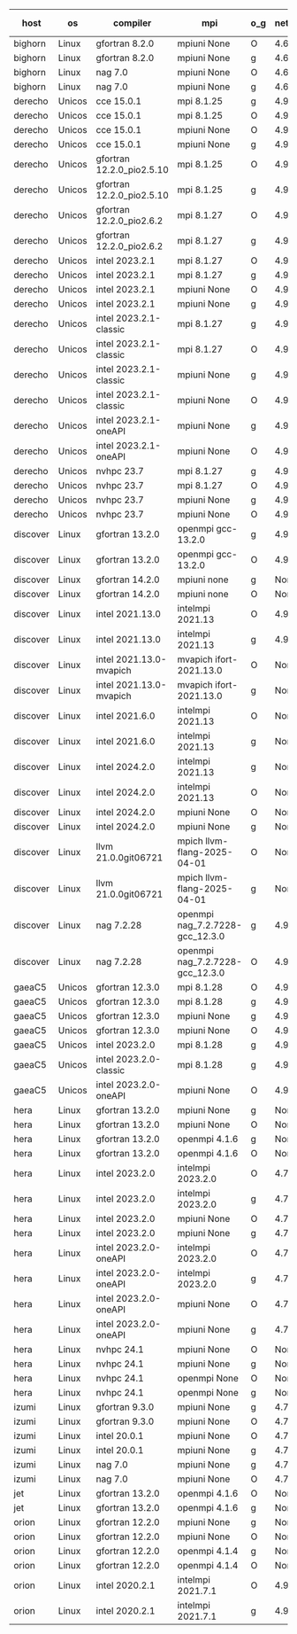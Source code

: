 

| host     | os       | compiler                              | mpi                      | o_g        | netcdf        | build       | u_pass          | u_fail          | s_pass            | s_fail            | e_pass             | e_fail             | nuopc_pass       | nuopc_fail       | artifacts link          |
|----------|----------|---------------------------------------|--------------------------|------------|---------------|-------------|-----------------|-----------------|-------------------|-------------------|--------------------|--------------------|------------------|------------------|-------------------------|
| bighorn | Linux | gfortran 8.2.0 | mpiuni None  | O | 4.6.1  | PASS | 12558 | 0 | 9 | 0 | 42 | 0 | None | None | <a href="https://github.com/esmf-org/esmf-test-artifacts/tree/befb8d0238e2724d6be20e5f780d3533f3f1f76e/develop/gfortran/8.2.0/O/mpiuni/None" target="_blank">befb8d0</a> | 
| bighorn | Linux | gfortran 8.2.0 | mpiuni None  | g | 4.6.1  | PASS | 12558 | 0 | 9 | 0 | 42 | 0 | None | None | <a href="https://github.com/esmf-org/esmf-test-artifacts/tree/6c85b36b00c5dda820ce737486801fd1663c7510/develop/gfortran/8.2.0/g/mpiuni/None" target="_blank">6c85b36</a> | 
| bighorn | Linux | nag 7.0 | mpiuni None  | O | 4.6.1  | PASS | 12558 | 0 | 9 | 0 | 42 | 0 | None | None | <a href="https://github.com/esmf-org/esmf-test-artifacts/tree/0eab595607a27036c35f1e1f8a3466dad822421b/develop/nag/7.0/O/mpiuni/None" target="_blank">0eab595</a> | 
| bighorn | Linux | nag 7.0 | mpiuni None  | g | 4.6.1  | PASS | 12558 | 0 | 9 | 0 | 42 | 0 | None | None | <a href="https://github.com/esmf-org/esmf-test-artifacts/tree/27b46f1e001ac0ce99bfc2058cfd089ed93fdb35/develop/nag/7.0/g/mpiuni/None" target="_blank">27b46f1</a> | 
| derecho | Unicos | cce 15.0.1 | mpi 8.1.25  | g | 4.9.2  | PASS | 14028 | 199 | 51 | 0 | 80 | 0 | 57 | 0 | <a href="https://github.com/esmf-org/esmf-test-artifacts/tree/744764636edde662d1892516b24e98459caf162a/develop/cce/15.0.1/g/mpi/8.1.25" target="_blank">7447646</a> | 
| derecho | Unicos | cce 15.0.1 | mpi 8.1.25  | O | 4.9.2  | PASS | None | None | None | None | None | None | None | None | <a href="https://github.com/esmf-org/esmf-test-artifacts/tree/12a17e094c8a9f8ae8ffb9ed55d406fad81dd320/develop/cce/15.0.1/O/mpi/8.1.25" target="_blank">12a17e0</a> | 
| derecho | Unicos | cce 15.0.1 | mpiuni None  | O | 4.9.2  | PASS | 12322 | 236 | 9 | 0 | 42 | 0 | None | None | <a href="https://github.com/esmf-org/esmf-test-artifacts/tree/3949155eeaf4982c2d4d97f18b580e603420cdad/develop/cce/15.0.1/O/mpiuni/None" target="_blank">3949155</a> | 
| derecho | Unicos | cce 15.0.1 | mpiuni None  | g | 4.9.2  | PASS | 12481 | 77 | 9 | 0 | 42 | 0 | None | None | <a href="https://github.com/esmf-org/esmf-test-artifacts/tree/8b70f8bdac27cf9c1acdba81e266107484577f5c/develop/cce/15.0.1/g/mpiuni/None" target="_blank">8b70f8b</a> | 
| derecho | Unicos | gfortran 12.2.0_pio2.5.10 | mpi 8.1.25  | O | 4.9.2  | PASS | 14227 | 0 | 51 | 0 | 80 | 0 | 57 | 0 | <a href="https://github.com/esmf-org/esmf-test-artifacts/tree/b36a08bff4264ba771d37364285fc6a2d8bc4849/develop/gfortran/12.2.0_pio2.5.10/O/mpi/8.1.25" target="_blank">b36a08b</a> | 
| derecho | Unicos | gfortran 12.2.0_pio2.5.10 | mpi 8.1.25  | g | 4.9.2  | PASS | None | None | None | None | None | None | None | None | <a href="https://github.com/esmf-org/esmf-test-artifacts/tree/de325cc3f7b234f24acf3ba40948afc81452062f/develop/gfortran/12.2.0_pio2.5.10/g/mpi/8.1.25" target="_blank">de325cc</a> | 
| derecho | Unicos | gfortran 12.2.0_pio2.6.2 | mpi 8.1.27  | O | 4.9.2  | PASS | None | None | None | None | None | None | None | None | <a href="https://github.com/esmf-org/esmf-test-artifacts/tree/b257dae72c0bf2721ad0fbd6bf48eee5c6ec12f2/develop/gfortran/12.2.0_pio2.6.2/O/mpi/8.1.27" target="_blank">b257dae</a> | 
| derecho | Unicos | gfortran 12.2.0_pio2.6.2 | mpi 8.1.27  | g | 4.9.2  | PASS | 14227 | 0 | 51 | 0 | 80 | 0 | 57 | 0 | <a href="https://github.com/esmf-org/esmf-test-artifacts/tree/93ab32155e89f025c9b85aae79060bce33a80964/develop/gfortran/12.2.0_pio2.6.2/g/mpi/8.1.27" target="_blank">93ab321</a> | 
| derecho | Unicos | intel 2023.2.1 | mpi 8.1.27  | O | 4.9.2  | PASS | None | None | None | None | None | None | None | None | <a href="https://github.com/esmf-org/esmf-test-artifacts/tree/c7d70218e5591b8b9b489a7f2cd43961f73e38ef/develop/intel/2023.2.1/O/mpi/8.1.27" target="_blank">c7d7021</a> | 
| derecho | Unicos | intel 2023.2.1 | mpi 8.1.27  | g | 4.9.2  | PASS | None | None | None | None | None | None | None | None | <a href="https://github.com/esmf-org/esmf-test-artifacts/tree/59f1b9dc78399fee1b5b33d568e8c18044532a41/develop/intel/2023.2.1/g/mpi/8.1.27" target="_blank">59f1b9d</a> | 
| derecho | Unicos | intel 2023.2.1 | mpiuni None  | O | 4.9.2  | PASS | 12558 | 0 | 9 | 0 | 42 | 0 | None | None | <a href="https://github.com/esmf-org/esmf-test-artifacts/tree/eee39f86ff36f5f03a6593e39308448b55d8c096/develop/intel/2023.2.1/O/mpiuni/None" target="_blank">eee39f8</a> | 
| derecho | Unicos | intel 2023.2.1 | mpiuni None  | g | 4.9.2  | PASS | 12558 | 0 | 9 | 0 | 42 | 0 | None | None | <a href="https://github.com/esmf-org/esmf-test-artifacts/tree/3669a6f821558944b7c10d66e319a79d95601838/develop/intel/2023.2.1/g/mpiuni/None" target="_blank">3669a6f</a> | 
| derecho | Unicos | intel 2023.2.1-classic | mpi 8.1.27  | g | 4.9.2  | PASS | None | None | None | None | None | None | None | None | <a href="https://github.com/esmf-org/esmf-test-artifacts/tree/4ac61189b8ddd490a0864ca562acdfa9f3c60202/develop/intel/2023.2.1-classic/g/mpi/8.1.27" target="_blank">4ac6118</a> | 
| derecho | Unicos | intel 2023.2.1-classic | mpi 8.1.27  | O | 4.9.2  | PASS | None | None | None | None | None | None | None | None | <a href="https://github.com/esmf-org/esmf-test-artifacts/tree/56816b2c3894b8f8741cc1cad6234544ec6d6e77/develop/intel/2023.2.1-classic/O/mpi/8.1.27" target="_blank">56816b2</a> | 
| derecho | Unicos | intel 2023.2.1-classic | mpiuni None  | g | 4.9.2  | PASS | 12558 | 0 | 9 | 0 | 42 | 0 | None | None | <a href="https://github.com/esmf-org/esmf-test-artifacts/tree/111718e94e6a9d6608254d872a81b42eb05663cc/develop/intel/2023.2.1-classic/g/mpiuni/None" target="_blank">111718e</a> | 
| derecho | Unicos | intel 2023.2.1-classic | mpiuni None  | O | 4.9.2  | PASS | 12558 | 0 | 9 | 0 | 42 | 0 | None | None | <a href="https://github.com/esmf-org/esmf-test-artifacts/tree/706bb0d28a6667afe6b4b5f203aa69586c5b1bcc/develop/intel/2023.2.1-classic/O/mpiuni/None" target="_blank">706bb0d</a> | 
| derecho | Unicos | intel 2023.2.1-oneAPI | mpiuni None  | g | 4.9.2  | PASS | None | None | None | None | None | None | None | None | <a href="https://github.com/esmf-org/esmf-test-artifacts/tree/f92ce6a156813cb61fd04c7abab8163c6e0018ef/develop/intel/2023.2.1-oneAPI/g/mpiuni/None" target="_blank">f92ce6a</a> | 
| derecho | Unicos | intel 2023.2.1-oneAPI | mpiuni None  | O | 4.9.2  | PASS | 12558 | 0 | 9 | 0 | 42 | 0 | None | None | <a href="https://github.com/esmf-org/esmf-test-artifacts/tree/6cb20181254370e636b2572aafaf4071614ad641/develop/intel/2023.2.1-oneAPI/O/mpiuni/None" target="_blank">6cb2018</a> | 
| derecho | Unicos | nvhpc 23.7 | mpi 8.1.27  | g | 4.9.2  | PASS | 14227 | 0 | 51 | 0 | 80 | 0 | 57 | 0 | <a href="https://github.com/esmf-org/esmf-test-artifacts/tree/261c6a58004f3d5be855aaf58d527f2ee7673d09/develop/nvhpc/23.7/g/mpi/8.1.27" target="_blank">261c6a5</a> | 
| derecho | Unicos | nvhpc 23.7 | mpi 8.1.27  | O | 4.9.2  | PASS | 14227 | 0 | 51 | 0 | 80 | 0 | 57 | 0 | <a href="https://github.com/esmf-org/esmf-test-artifacts/tree/0060bd1fe6c71cfa398d0ccad43868ee1df62df8/develop/nvhpc/23.7/O/mpi/8.1.27" target="_blank">0060bd1</a> | 
| derecho | Unicos | nvhpc 23.7 | mpiuni None  | g | 4.9.2  | PASS | 12558 | 0 | 9 | 0 | 42 | 0 | None | None | <a href="https://github.com/esmf-org/esmf-test-artifacts/tree/dcc2907d5b6cadf6eda09c144e5cf3df3f02d381/develop/nvhpc/23.7/g/mpiuni/None" target="_blank">dcc2907</a> | 
| derecho | Unicos | nvhpc 23.7 | mpiuni None  | O | 4.9.2  | PASS | 12558 | 0 | 9 | 0 | 42 | 0 | None | None | <a href="https://github.com/esmf-org/esmf-test-artifacts/tree/8342f8cde93e4f64538ec867e0c3538251ebd066/develop/nvhpc/23.7/O/mpiuni/None" target="_blank">8342f8c</a> | 
| discover | Linux | gfortran 13.2.0 | openmpi gcc-13.2.0  | g | 4.9.2  | PASS | 14227 | 0 | 51 | 0 | 80 | 0 | 57 | 0 | <a href="https://github.com/esmf-org/esmf-test-artifacts/tree/77a5fca241a1769f0d1002a277db7eedd30f4f21/develop/gfortran/13.2.0/g/openmpi/gcc-13.2.0" target="_blank">77a5fca</a> | 
| discover | Linux | gfortran 13.2.0 | openmpi gcc-13.2.0  | O | 4.9.2  | PASS | None | None | None | None | None | None | None | None | <a href="https://github.com/esmf-org/esmf-test-artifacts/tree/8f1f21ee807fa04cd920c63c81ba455bc1f55c88/develop/gfortran/13.2.0/O/openmpi/gcc-13.2.0" target="_blank">8f1f21e</a> | 
| discover | Linux | gfortran 14.2.0 | mpiuni none  | g | None  | PASS | 12558 | 0 | 9 | 0 | 42 | 0 | None | None | <a href="https://github.com/esmf-org/esmf-test-artifacts/tree/50937090d743c11e962cf5faecc43757134974be/develop/gfortran/14.2.0/g/mpiuni/none" target="_blank">5093709</a> | 
| discover | Linux | gfortran 14.2.0 | mpiuni none  | O | None  | PASS | 12558 | 0 | 9 | 0 | 42 | 0 | None | None | <a href="https://github.com/esmf-org/esmf-test-artifacts/tree/711374192d86b62602bbe0f66e2b3c9b78222218/develop/gfortran/14.2.0/O/mpiuni/none" target="_blank">7113741</a> | 
| discover | Linux | intel 2021.13.0 | intelmpi 2021.13  | O | 4.9.2  | PASS | 14227 | 0 | 51 | 0 | 80 | 0 | 57 | 0 | <a href="https://github.com/esmf-org/esmf-test-artifacts/tree/918cd635fdb89ff4752c2d5f1cda295290fc7e3a/develop/intel/2021.13.0/O/intelmpi/2021.13" target="_blank">918cd63</a> | 
| discover | Linux | intel 2021.13.0 | intelmpi 2021.13  | g | 4.9.2  | PASS | None | None | None | None | None | None | None | None | <a href="https://github.com/esmf-org/esmf-test-artifacts/tree/cfe7cde81b6b5ad902cd9c60ebe23eb0617ce2e3/develop/intel/2021.13.0/g/intelmpi/2021.13" target="_blank">cfe7cde</a> | 
| discover | Linux | intel 2021.13.0-mvapich | mvapich ifort-2021.13.0  | O | None  | PASS | 14227 | 0 | 51 | 0 | 80 | 0 | 57 | 0 | <a href="https://github.com/esmf-org/esmf-test-artifacts/tree/8430c1fe40de9d8073ad79fec0ceb6a57df2d58b/develop/intel/2021.13.0-mvapich/O/mvapich/ifort-2021.13.0" target="_blank">8430c1f</a> | 
| discover | Linux | intel 2021.13.0-mvapich | mvapich ifort-2021.13.0  | g | None  | PASS | None | None | None | None | None | None | None | None | <a href="https://github.com/esmf-org/esmf-test-artifacts/tree/19e8d81b77306cee7a30be156107484af79e3ad7/develop/intel/2021.13.0-mvapich/g/mvapich/ifort-2021.13.0" target="_blank">19e8d81</a> | 
| discover | Linux | intel 2021.6.0 | intelmpi 2021.13  | O | None  | PASS | 14227 | 0 | 51 | 0 | 80 | 0 | 57 | 0 | <a href="https://github.com/esmf-org/esmf-test-artifacts/tree/5c1811502ed41568cf25f6c1a246719553299342/develop/intel/2021.6.0/O/intelmpi/2021.13" target="_blank">5c18115</a> | 
| discover | Linux | intel 2021.6.0 | intelmpi 2021.13  | g | None  | PASS | None | None | None | None | None | None | None | None | <a href="https://github.com/esmf-org/esmf-test-artifacts/tree/326cc389206ccb105a2febeebb9434f45c76d2e9/develop/intel/2021.6.0/g/intelmpi/2021.13" target="_blank">326cc38</a> | 
| discover | Linux | intel 2024.2.0 | intelmpi 2021.13  | g | None  | PASS | 14226 | 1 | 51 | 0 | 80 | 0 | 57 | 0 | <a href="https://github.com/esmf-org/esmf-test-artifacts/tree/da90f40cf5b1ff9fa4a0d8728ac656bce1b334ab/develop/intel/2024.2.0/g/intelmpi/2021.13" target="_blank">da90f40</a> | 
| discover | Linux | intel 2024.2.0 | intelmpi 2021.13  | O | None  | PASS | 14227 | 0 | 51 | 0 | 80 | 0 | 57 | 0 | <a href="https://github.com/esmf-org/esmf-test-artifacts/tree/56833c0d32f78e6f76c6c3cae60eda8add7e86cf/develop/intel/2024.2.0/O/intelmpi/2021.13" target="_blank">56833c0</a> | 
| discover | Linux | intel 2024.2.0 | mpiuni None  | O | None  | PASS | 12558 | 0 | 9 | 0 | 42 | 0 | None | None | <a href="https://github.com/esmf-org/esmf-test-artifacts/tree/d43cc1091303fc207bfc650dc602ee416247b6b5/develop/intel/2024.2.0/O/mpiuni/None" target="_blank">d43cc10</a> | 
| discover | Linux | intel 2024.2.0 | mpiuni None  | g | None  | PASS | 12557 | 1 | 9 | 0 | 42 | 0 | None | None | <a href="https://github.com/esmf-org/esmf-test-artifacts/tree/b6761cdd31ac70ed63eae43cd2f5c8d0ec3bc31b/develop/intel/2024.2.0/g/mpiuni/None" target="_blank">b6761cd</a> | 
| discover | Linux | llvm 21.0.0git06721 | mpich llvm-flang-2025-04-01  | O | None  | PASS | 14208 | 19 | 18 | 33 | 75 | 5 | 0 | 57 | <a href="https://github.com/esmf-org/esmf-test-artifacts/tree/339f77130f68d6c7dde3a8ecb7f82b731136a459/develop/llvm/21.0.0git06721/O/mpich/llvm-flang-2025-04-01" target="_blank">339f771</a> | 
| discover | Linux | llvm 21.0.0git06721 | mpich llvm-flang-2025-04-01  | g | None  | PASS | 14209 | 18 | 18 | 33 | 75 | 5 | 0 | 57 | <a href="https://github.com/esmf-org/esmf-test-artifacts/tree/f9131f7fdf92ab4181a42895a60787174c33505d/develop/llvm/21.0.0git06721/g/mpich/llvm-flang-2025-04-01" target="_blank">f9131f7</a> | 
| discover | Linux | nag 7.2.28 | openmpi nag_7.2.7228-gcc_12.3.0  | g | 4.9.2  | PASS | 14227 | 0 | 51 | 0 | 80 | 0 | 56 | 1 | <a href="https://github.com/esmf-org/esmf-test-artifacts/tree/3ab8dec816e371177c1f5ded7685afe018c66d45/develop/nag/7.2.28/g/openmpi/nag_7.2.7228-gcc_12.3.0" target="_blank">3ab8dec</a> | 
| discover | Linux | nag 7.2.28 | openmpi nag_7.2.7228-gcc_12.3.0  | O | 4.9.2  | PASS | 14227 | 0 | 51 | 0 | 80 | 0 | 56 | 1 | <a href="https://github.com/esmf-org/esmf-test-artifacts/tree/13a9c92468624642f682bb017e093dce3511c3a5/develop/nag/7.2.28/O/openmpi/nag_7.2.7228-gcc_12.3.0" target="_blank">13a9c92</a> | 
| gaeaC5 | Unicos | gfortran 12.3.0 | mpi 8.1.28  | O | 4.9.0  | PASS | 14227 | 0 | 51 | 0 | 80 | 0 | 57 | 0 | <a href="https://github.com/esmf-org/esmf-test-artifacts/tree/8e6370f6e24167a869f245f374f7474bc0f0e997/develop/gfortran/12.3.0/O/mpi/8.1.28" target="_blank">8e6370f</a> | 
| gaeaC5 | Unicos | gfortran 12.3.0 | mpi 8.1.28  | g | 4.9.0  | PASS | 14227 | 0 | 51 | 0 | 80 | 0 | 57 | 0 | <a href="https://github.com/esmf-org/esmf-test-artifacts/tree/155c7714730b7ff733e09157ec1dd395c2489368/develop/gfortran/12.3.0/g/mpi/8.1.28" target="_blank">155c771</a> | 
| gaeaC5 | Unicos | gfortran 12.3.0 | mpiuni None  | g | 4.9.0  | PASS | None | None | None | None | None | None | None | None | <a href="https://github.com/esmf-org/esmf-test-artifacts/tree/bedd1c5453273c860bf2c043d00d27af07a84e0a/develop/gfortran/12.3.0/g/mpiuni/None" target="_blank">bedd1c5</a> | 
| gaeaC5 | Unicos | gfortran 12.3.0 | mpiuni None  | O | 4.9.0  | PASS | None | None | None | None | None | None | None | None | <a href="https://github.com/esmf-org/esmf-test-artifacts/tree/d6808a9866648b7a6a04a7f24a4bef67bdd8e70a/develop/gfortran/12.3.0/O/mpiuni/None" target="_blank">d6808a9</a> | 
| gaeaC5 | Unicos | intel 2023.2.0 | mpi 8.1.28  | g | 4.9.0  | PASS | None | None | None | None | None | None | None | None | <a href="https://github.com/esmf-org/esmf-test-artifacts/tree/5751707a0206d421b5900d0bca63e8263f8cbc02/develop/intel/2023.2.0/g/mpi/8.1.28" target="_blank">5751707</a> | 
| gaeaC5 | Unicos | intel 2023.2.0-classic | mpi 8.1.28  | g | 4.9.0  | PASS | None | None | None | None | None | None | None | None | <a href="https://github.com/esmf-org/esmf-test-artifacts/tree/253e81fbaaca2a88af2c1eb1984fa0f3c91eee76/develop/intel/2023.2.0-classic/g/mpi/8.1.28" target="_blank">253e81f</a> | 
| gaeaC5 | Unicos | intel 2023.2.0-oneAPI | mpiuni None  | O | 4.9.0  | PASS | None | None | None | None | None | None | None | None | <a href="https://github.com/esmf-org/esmf-test-artifacts/tree/d800ca100ee0752da4799f4ee706a21272794376/develop/intel/2023.2.0-oneAPI/O/mpiuni/None" target="_blank">d800ca1</a> | 
| hera | Linux | gfortran 13.2.0 | mpiuni None  | g | None  | PASS | 12558 | 0 | 9 | 0 | 42 | 0 | None | None | <a href="https://github.com/esmf-org/esmf-test-artifacts/tree/c3428da2f4b9aa82a14defaedf2905321182c742/develop/gfortran/13.2.0/g/mpiuni/None" target="_blank">c3428da</a> | 
| hera | Linux | gfortran 13.2.0 | mpiuni None  | O | None  | PASS | 12558 | 0 | 9 | 0 | 42 | 0 | None | None | <a href="https://github.com/esmf-org/esmf-test-artifacts/tree/6dc67cc154fda5dea0057e6421bc60ef891d8094/develop/gfortran/13.2.0/O/mpiuni/None" target="_blank">6dc67cc</a> | 
| hera | Linux | gfortran 13.2.0 | openmpi 4.1.6  | g | None  | PASS | 14227 | 0 | 51 | 0 | 80 | 0 | 57 | 0 | <a href="https://github.com/esmf-org/esmf-test-artifacts/tree/b63dfe49ad84e8540980ca5012380637f1763e82/develop/gfortran/13.2.0/g/openmpi/4.1.6" target="_blank">b63dfe4</a> | 
| hera | Linux | gfortran 13.2.0 | openmpi 4.1.6  | O | None  | PASS | None | None | None | None | None | None | None | None | <a href="https://github.com/esmf-org/esmf-test-artifacts/tree/2e23a8bbd7f34ca534466b1426e5320f248342ea/develop/gfortran/13.2.0/O/openmpi/4.1.6" target="_blank">2e23a8b</a> | 
| hera | Linux | intel 2023.2.0 | intelmpi 2023.2.0  | O | 4.7.0  | PASS | None | None | None | None | None | None | None | None | <a href="https://github.com/esmf-org/esmf-test-artifacts/tree/5e25297f935de7fa702b1014b8fecba825a6d25a/develop/intel/2023.2.0/O/intelmpi/2023.2.0" target="_blank">5e25297</a> | 
| hera | Linux | intel 2023.2.0 | intelmpi 2023.2.0  | g | 4.7.0  | PASS | None | None | None | None | None | None | None | None | <a href="https://github.com/esmf-org/esmf-test-artifacts/tree/cad8dd7990b380a4f82794fc18705626a4888c92/develop/intel/2023.2.0/g/intelmpi/2023.2.0" target="_blank">cad8dd7</a> | 
| hera | Linux | intel 2023.2.0 | mpiuni None  | O | 4.7.0  | PASS | None | None | None | None | None | None | None | None | <a href="https://github.com/esmf-org/esmf-test-artifacts/tree/37e54ef1e8bddf6c65184069f78adf6c6eb7430a/develop/intel/2023.2.0/O/mpiuni/None" target="_blank">37e54ef</a> | 
| hera | Linux | intel 2023.2.0 | mpiuni None  | g | 4.7.0  | PASS | 12558 | 0 | 9 | 0 | 42 | 0 | None | None | <a href="https://github.com/esmf-org/esmf-test-artifacts/tree/f0f749c113b21e6b30cbde89f6cea5f7474e4604/develop/intel/2023.2.0/g/mpiuni/None" target="_blank">f0f749c</a> | 
| hera | Linux | intel 2023.2.0-oneAPI | intelmpi 2023.2.0  | O | 4.7.0  | PASS | None | None | None | None | None | None | None | None | <a href="https://github.com/esmf-org/esmf-test-artifacts/tree/6b94c996af1c04032a56fa83d3d03df8d49fa948/develop/intel/2023.2.0-oneAPI/O/intelmpi/2023.2.0" target="_blank">6b94c99</a> | 
| hera | Linux | intel 2023.2.0-oneAPI | intelmpi 2023.2.0  | g | 4.7.0  | PASS | 14227 | 0 | 51 | 0 | 80 | 0 | 57 | 0 | <a href="https://github.com/esmf-org/esmf-test-artifacts/tree/d264a79d7c6ac9c3aced2611eb9becea8f22643f/develop/intel/2023.2.0-oneAPI/g/intelmpi/2023.2.0" target="_blank">d264a79</a> | 
| hera | Linux | intel 2023.2.0-oneAPI | mpiuni None  | O | 4.7.0  | PASS | 12558 | 0 | 9 | 0 | 42 | 0 | None | None | <a href="https://github.com/esmf-org/esmf-test-artifacts/tree/59a52963e3dc4069ec66e44a4e944b349486df9f/develop/intel/2023.2.0-oneAPI/O/mpiuni/None" target="_blank">59a5296</a> | 
| hera | Linux | intel 2023.2.0-oneAPI | mpiuni None  | g | 4.7.0  | PASS | 12558 | 0 | 9 | 0 | 42 | 0 | None | None | <a href="https://github.com/esmf-org/esmf-test-artifacts/tree/4d0b142896feb479e3a0681254893f12fb775da7/develop/intel/2023.2.0-oneAPI/g/mpiuni/None" target="_blank">4d0b142</a> | 
| hera | Linux | nvhpc 24.1 | mpiuni None  | O | None  | PASS | 12558 | 0 | 9 | 0 | 42 | 0 | None | None | <a href="https://github.com/esmf-org/esmf-test-artifacts/tree/43c8f7cc2fe1d6ebfb4666496554bccd6bb217ce/develop/nvhpc/24.1/O/mpiuni/None" target="_blank">43c8f7c</a> | 
| hera | Linux | nvhpc 24.1 | mpiuni None  | g | None  | PASS | 12558 | 0 | 9 | 0 | 42 | 0 | None | None | <a href="https://github.com/esmf-org/esmf-test-artifacts/tree/b47b0f8b191109ebecdf68419488720a107ce269/develop/nvhpc/24.1/g/mpiuni/None" target="_blank">b47b0f8</a> | 
| hera | Linux | nvhpc 24.1 | openmpi None  | O | None  | PASS | 14227 | 0 | 51 | 0 | 80 | 0 | 57 | 0 | <a href="https://github.com/esmf-org/esmf-test-artifacts/tree/8a9a930bc1448ffdf3abb18840bec30c22288439/develop/nvhpc/24.1/O/openmpi/None" target="_blank">8a9a930</a> | 
| hera | Linux | nvhpc 24.1 | openmpi None  | g | None  | PASS | None | None | None | None | None | None | None | None | <a href="https://github.com/esmf-org/esmf-test-artifacts/tree/1282fe828cf72cdeb6a6af9815c049faddc88367/develop/nvhpc/24.1/g/openmpi/None" target="_blank">1282fe8</a> | 
| izumi | Linux | gfortran 9.3.0 | mpiuni None  | g | 4.7.4  | PASS | 12558 | 0 | 9 | 0 | 42 | 0 | None | None | <a href="https://github.com/esmf-org/esmf-test-artifacts/tree/f8ed3ed04d8bb495be5ca0f375e74c44c3a9b256/develop/gfortran/9.3.0/g/mpiuni/None" target="_blank">f8ed3ed</a> | 
| izumi | Linux | gfortran 9.3.0 | mpiuni None  | O | 4.7.4  | PASS | 12558 | 0 | 9 | 0 | 42 | 0 | None | None | <a href="https://github.com/esmf-org/esmf-test-artifacts/tree/c85007f3f7f17bc233c47a71b0d9b9a78916b61e/develop/gfortran/9.3.0/O/mpiuni/None" target="_blank">c85007f</a> | 
| izumi | Linux | intel 20.0.1 | mpiuni None  | O | 4.7.4  | PASS | 12558 | 0 | 9 | 0 | 42 | 0 | None | None | <a href="https://github.com/esmf-org/esmf-test-artifacts/tree/486da52b8d27b01b68e2347eabf1f8e9233c813b/develop/intel/20.0.1/O/mpiuni/None" target="_blank">486da52</a> | 
| izumi | Linux | intel 20.0.1 | mpiuni None  | g | 4.7.4  | PASS | 12558 | 0 | 9 | 0 | 42 | 0 | None | None | <a href="https://github.com/esmf-org/esmf-test-artifacts/tree/1edd763a23a439b7c8523770c3d42dead9a249a7/develop/intel/20.0.1/g/mpiuni/None" target="_blank">1edd763</a> | 
| izumi | Linux | nag 7.0 | mpiuni None  | g | 4.7.4  | PASS | 12558 | 0 | 9 | 0 | 42 | 0 | None | None | <a href="https://github.com/esmf-org/esmf-test-artifacts/tree/1174a5e4291e42ae6f8f547a8d2fd39b10fff36e/develop/nag/7.0/g/mpiuni/None" target="_blank">1174a5e</a> | 
| izumi | Linux | nag 7.0 | mpiuni None  | O | 4.7.4  | PASS | 12558 | 0 | 9 | 0 | 42 | 0 | None | None | <a href="https://github.com/esmf-org/esmf-test-artifacts/tree/1d698ea9cfe53adec9046b672c1d78a498c981bc/develop/nag/7.0/O/mpiuni/None" target="_blank">1d698ea</a> | 
| jet | Linux | gfortran 13.2.0 | openmpi 4.1.6  | O | None  | PASS | None | None | None | None | None | None | None | None | <a href="https://github.com/esmf-org/esmf-test-artifacts/tree/dd9bc5cb32e635c74698154042770487701863df/develop/gfortran/13.2.0/O/openmpi/4.1.6" target="_blank">dd9bc5c</a> | 
| jet | Linux | gfortran 13.2.0 | openmpi 4.1.6  | g | None  | PASS | 14227 | 0 | 51 | 0 | 80 | 0 | 57 | 0 | <a href="https://github.com/esmf-org/esmf-test-artifacts/tree/a65d51f529a63ca537fe477a57f1c9cc51607e46/develop/gfortran/13.2.0/g/openmpi/4.1.6" target="_blank">a65d51f</a> | 
| orion | Linux | gfortran 12.2.0 | mpiuni None  | g | None  | PASS | 12558 | 0 | 9 | 0 | 42 | 0 | None | None | <a href="https://github.com/esmf-org/esmf-test-artifacts/tree/10d524766461f019165093f33fe76c51db50d1c5/develop/gfortran/12.2.0/g/mpiuni/None" target="_blank">10d5247</a> | 
| orion | Linux | gfortran 12.2.0 | mpiuni None  | O | None  | PASS | 12558 | 0 | 9 | 0 | 42 | 0 | None | None | <a href="https://github.com/esmf-org/esmf-test-artifacts/tree/cc028e8ee5d2a9df786eab2666330ab1f01cc741/develop/gfortran/12.2.0/O/mpiuni/None" target="_blank">cc028e8</a> | 
| orion | Linux | gfortran 12.2.0 | openmpi 4.1.4  | g | None  | PASS | 14227 | 0 | 51 | 0 | 80 | 0 | 57 | 0 | <a href="https://github.com/esmf-org/esmf-test-artifacts/tree/cc0e63ff53f96ae6d8a4f15843004b4d512cbd08/develop/gfortran/12.2.0/g/openmpi/4.1.4" target="_blank">cc0e63f</a> | 
| orion | Linux | gfortran 12.2.0 | openmpi 4.1.4  | O | None  | PASS | 14227 | 0 | 51 | 0 | 80 | 0 | 57 | 0 | <a href="https://github.com/esmf-org/esmf-test-artifacts/tree/49df207226d75d4e976299a6e2f15bbe7e97a7ed/develop/gfortran/12.2.0/O/openmpi/4.1.4" target="_blank">49df207</a> | 
| orion | Linux | intel 2020.2.1 | intelmpi 2021.7.1  | O | 4.9.2  | PASS | 14227 | 0 | 51 | 0 | 80 | 0 | 57 | 0 | <a href="https://github.com/esmf-org/esmf-test-artifacts/tree/845c69f9279ebf4c8990a2e3ee2dc40859027dd3/develop/intel/2020.2.1/O/intelmpi/2021.7.1" target="_blank">845c69f</a> | 
| orion | Linux | intel 2020.2.1 | intelmpi 2021.7.1  | g | 4.9.2  | PASS | 14227 | 0 | 51 | 0 | 80 | 0 | 57 | 0 | <a href="https://github.com/esmf-org/esmf-test-artifacts/tree/a7d74df4bef757ad682ab3d757b6416520b7ec37/develop/intel/2020.2.1/g/intelmpi/2021.7.1" target="_blank">a7d74df</a> | 
